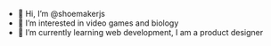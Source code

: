 - 👋 Hi, I’m @shoemakerjs
- 👀 I’m interested in video games and biology
- 🌱 I’m currently learning web development, I am a product designer

<!---
shoemakerjs/shoemakerjs is a ✨ special ✨ repository because its `README.md` (this file) appears on your GitHub profile.
You can click the Preview link to take a look at your changes.
--->
